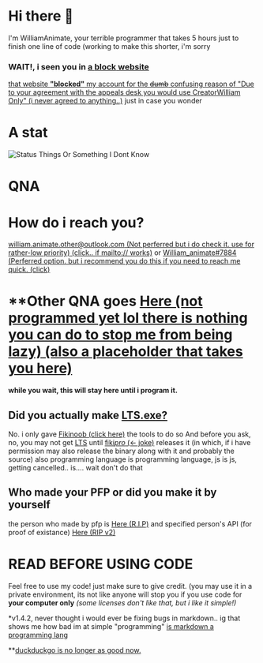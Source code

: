 # Hi there 👋
I'm WilliamAnimate, your terrible programmer that takes 5 hours just to finish one line of code (working to make this shorter, i'm sorry

### WAIT!, i seen you in [a **block** website](https://scratch.mit.edu)
[that website **"blocked"** my account for the ~~dumb~~ confusing reason of "Due to your agreement with the appeals desk you would use CreatorWilliam Only" (i never agreed to anything..)](https://youtu.be/xUDMkfaCjNg)
just in case you wonder
<!-- you may be asking, William, where is the scratch roast? i removed it just in case github might get mad at me, since i cant edit this on my browser and had to use edge... microsoft, i beg you. please be a better company and stop glitching out all my stuff.
not to mention edge is actually really, really really laggy for me. -->
<!-- # my stats -->
# A stat
<!-- ![My Github Langs I (Didn't Use) Most Thingy 35 tm r c a idk?????](https://github-readme-stats.vercel.app/api/top-langs/?username=WilliamAnimate&show_icons=true&theme=dark&layout=compact&custom_title=Languages%20I%20Use%20Here%20Most)] 
ok, you may be asking, WILLIAM, WHY IS THIS NOT SHOWN??
it only says HTML and CSS but i didnt do them 
even if i removed HTML and CSS it will say nothing :trol:
-->
![Status Things Or Something I Dont Know](https://github-readme-stats.vercel.app/api?username=WilliamAnimate&count_private=true&theme=dark&show_icons=true&custom_title=My%20stats)

# QNA
<!-- ## Is your name actually William?
I got this name when i came to Canada a (long) while back. 
reilc for people digging in the code. its too long -->
# How do i reach you?
[william.animate.other@outlook.com (Not perferred but i do check it. use for rather-low priority) (click.. if mailto:// works)](mailto://william.animate.other@outlook.com) or [William_animate#7884 (Perferred option. but i recommend you do this if you need to reach me quick. (click)](https://discord.com/users/720264552285208666)

# **Other QNA goes [Here (not programmed yet lol there is nothing you can do to stop me from being lazy) (also a placeholder that takes you here)](https://github.com/williamanimate/williamanimate/readme.md#QNA)

**while you wait, this will stay here until i program it.**

## Did you actually make [LTS.exe?](https://youtu.be/Ha-0MIpaieo)
No. i only gave [Fikinoob (click here)](https://github.com/fikinoob) the tools to do so
And before you ask, no, you may not get [LTS](https://youtu.be/Ha-0MIpaieo) until [fiki](https://github.com/fikinoob)[*pro* (<- joke)](https://github.com/pro) releases it (in which, if i have permission may also release the binary along with it and probably the source)
also programming language is programming language, js is js, getting cancelled.. is.... wait don't do that
## Who made your PFP or did you make it by yourself
the person who made by pfp is [Here (R.I.P)](https://scratch.mit.edu/alpha_coder) and specified person's API (for proof of existance) [Here (RIP v2)](https://api.scratch.mit.edu/users/aIpha_coder)
<!--
# How do i reach you?
[william.animate.other@outlook.com (Not perferred but i do check it. use for rather-low priority) (click.. if mailto:// works)](mailto://william.animate.other@outlook.com) or [William_animate#7884 (Perferred option. but i recommend you do this if you need to reach me quick. (click)](https://discord.com/users/720264552285208666)
Blanked it out as a backup. will remove later
-->

# READ BEFORE USING CODE
Feel free to use my code! just make sure to give credit. (you may use it in a private environment, its not like anyone will stop you if you use code for **your computer only** *(some licenses don't like that, but i like it simple!)*

*v1.4.2, never thought i would ever be fixing bugs in markdown.. ig that shows me how bad im at simple "programming" [is markdown a programming lang](https://duckduckgo.com/?q=is+markdown+a+programming+language)

**[duckduckgo is no longer as good now. ](https://www.techradar.com/news/duckduckgo-in-hot-water-over-hidden-tracking-agreement-with-microsoft)
<!--
**WilliamAnimate/WilliamAnimate** is a ✨ _special_ ✨ repository because its `README.md` (this file) appears on your GitHub profile.

Here are some ideas to get you started:

- 🔭 I’m currently working on ...
- 🌱 I’m currently learning ...
- 👯 I’m looking to collaborate on ...
- 🤔 I’m looking for help with ...
- 💬 Ask me about ...
- 📫 How to reach me: ...
- 😄 Pronouns: ...
- ⚡ Fun fact: ...
- Stop reading i swear
- I update this more than my code
-->
